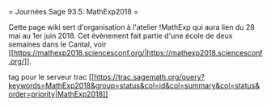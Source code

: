= Journées Sage 93.5: MathExp2018 =

Cette page wiki sert d'organisation à l'atelier !MathExp qui aura lien du 28 mai au 1er juin 2018. Cet évènement fait partie d'une école de deux semaines dans le Cantal, voir [[https://mathexp2018.sciencesconf.org/|https://mathexp2018.sciencesconf.org/]].

tag pour le serveur trac [[https://trac.sagemath.org/query?keywords=MathExp2018&group=status&col=id&col=summary&col=status&order=priority|MathExp2018]]
